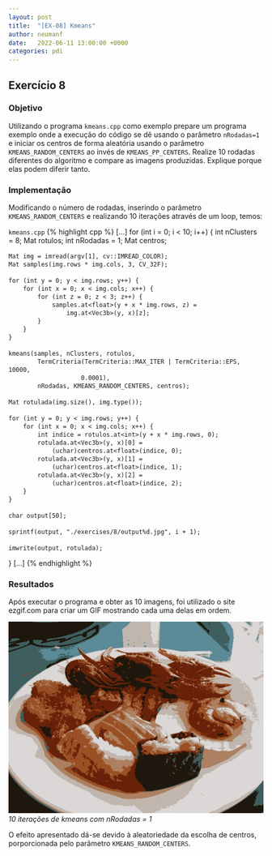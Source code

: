 ```yaml
---
layout: post
title:  "[EX-08] Kmeans"
author: neumanf
date:   2022-06-11 13:00:00 +0000
categories: pdi
---
```


## Exercício 8

### Objetivo

Utilizando o programa `kmeans.cpp` como exemplo prepare um programa exemplo onde a execução do código se dê usando o parâmetro `nRodadas=1` e iniciar os centros de forma aleatória usando o parâmetro `KMEANS_RANDOM_CENTERS` ao invés de `KMEANS_PP_CENTERS`. Realize 10 rodadas diferentes do algoritmo e compare as imagens produzidas. Explique porque elas podem diferir tanto.

### Implementação

Modificando o número de rodadas, inserindo o parâmetro `KMEANS_RANDOM_CENTERS` e realizando 10 iterações através de um loop, temos:

`kmeans.cpp`
{% highlight cpp %}
[...]
for (int i = 0; i < 10; i++) {
    int nClusters = 8;
    Mat rotulos;
    int nRodadas = 1;
    Mat centros;

    Mat img = imread(argv[1], cv::IMREAD_COLOR);
    Mat samples(img.rows * img.cols, 3, CV_32F);

    for (int y = 0; y < img.rows; y++) {
        for (int x = 0; x < img.cols; x++) {
            for (int z = 0; z < 3; z++) {
                samples.at<float>(y + x * img.rows, z) =
                    img.at<Vec3b>(y, x)[z];
            }
        }
    }

    kmeans(samples, nClusters, rotulos,
            TermCriteria(TermCriteria::MAX_ITER | TermCriteria::EPS, 10000,
                        0.0001),
            nRodadas, KMEANS_RANDOM_CENTERS, centros);

    Mat rotulada(img.size(), img.type());

    for (int y = 0; y < img.rows; y++) {
        for (int x = 0; x < img.cols; x++) {
            int indice = rotulos.at<int>(y + x * img.rows, 0);
            rotulada.at<Vec3b>(y, x)[0] =
                (uchar)centros.at<float>(indice, 0);
            rotulada.at<Vec3b>(y, x)[1] =
                (uchar)centros.at<float>(indice, 1);
            rotulada.at<Vec3b>(y, x)[2] =
                (uchar)centros.at<float>(indice, 2);
        }
    }

    char output[50];

    sprintf(output, "./exercises/8/output%d.jpg", i + 1);

    imwrite(output, rotulada);
}
[...]
{% endhighlight %}

### Resultados

Após executar o programa e obter as 10 imagens, foi utilizado o site ezgif.com para criar um GIF mostrando cada uma delas em ordem.

![10 iterações](../src/exercises/8/output.gif)
*10 iterações de kmeans com nRodadas = 1*

O efeito apresentado dá-se devido à aleatoriedade da escolha de centros, porporcionada pelo parâmetro `KMEANS_RANDOM_CENTERS`.
